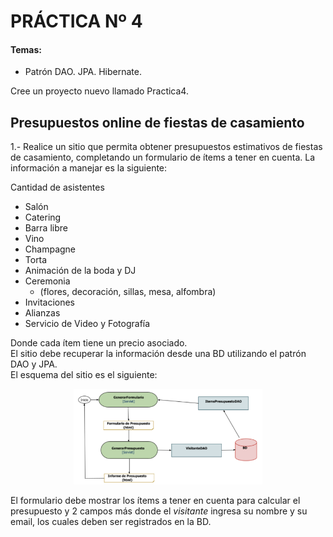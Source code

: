# PRÁCTICA Nº 4

#### Temas:
- Patrón DAO. JPA. Hibernate.

Cree un proyecto nuevo llamado Practica4. 

## Presupuestos online de fiestas de casamiento

1.- Realice un sitio que permita obtener presupuestos estimativos de fiestas de casamiento, completando un formulario de ítems a tener en cuenta. La información a manejar es la siguiente:

Cantidad de asistentes
- Salón
- Catering
- Barra libre
- Vino
- Champagne
- Torta
- Animación de la boda y DJ
- Ceremonia
    - (flores, decoración, sillas, mesa, alfombra)
- Invitaciones
- Alianzas
- Servicio de Video y Fotografía

Donde cada ítem tiene un precio asociado. <br>
El sitio debe recuperar la información desde una BD utilizando el patrón DAO y JPA. <br>
El esquema del sitio es el siguiente:

<p align="center">
  <img src="/Practica4/assets/figura1.png" alt="Form de ejemplo" width="60%" height="60%">
</p>

El formulario debe mostrar los ítems a tener en cuenta para calcular el presupuesto y 2 campos más donde el _visitante_ ingresa su nombre y su email, los cuales deben ser registrados en la BD.

